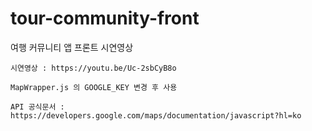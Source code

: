 # tour-community-front
여행 커뮤니티 앱 프론트 시연영상

	시연영상 : https://youtu.be/Uc-2sbCyB8o	
	
	MapWrapper.js 의 GOOGLE_KEY 변경 후 사용
	
	API 공식문서 : https://developers.google.com/maps/documentation/javascript?hl=ko
	
